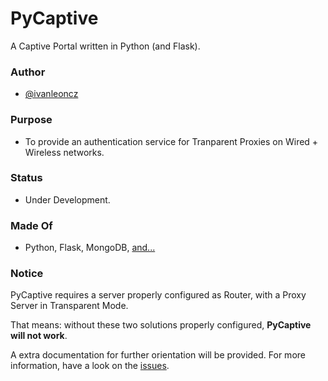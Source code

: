 # PyCaptive

A Captive Portal written in Python (and Flask).


### Author

- [@ivanleoncz](https://twitter.com/ivanleoncz)


### Purpose

- To provide an authentication service for Tranparent Proxies on Wired + Wireless networks.


### Status

- Under Development.


### Made Of

- Python, Flask, MongoDB, [and...](https://github.com/ivanlmj/PyCaptive/blob/master/requirements.txt)


### Notice

PyCaptive requires a server properly configured as Router, with a Proxy Server in Transparent Mode. 

That means: without these two solutions properly configured, **PyCaptive will not work**.

A extra documentation for further orientation will be provided. For more information, have a look on the [issues](https://github.com/ivanlmj/PyCaptive/issues?utf8=%E2%9C%93&q=is%3Aissue+is%3Aall).



